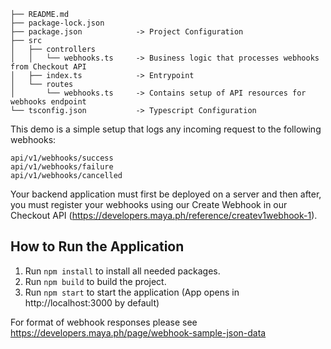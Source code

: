 ```
├── README.md
├── package-lock.json
├── package.json            -> Project Configuration
├── src
│   ├── controllers
│   │   └── webhooks.ts     -> Business logic that processes webhooks from Checkout API
│   ├── index.ts            -> Entrypoint
│   └── routes
│       └── webhooks.ts     -> Contains setup of API resources for webhooks endpoint
└── tsconfig.json           -> Typescript Configuration
```

This demo is a simple setup that logs any incoming request to the following webhooks:

    api/v1/webhooks/success
    api/v1/webhooks/failure
    api/v1/webhooks/cancelled

Your backend application must first be deployed on a server and then after, you must register your webhooks using our Create Webhook in our Checkout API (https://developers.maya.ph/reference/createv1webhook-1).

## How to Run the Application
1. Run `npm install` to install all needed packages.
2. Run `npm build` to build the project.
3. Run `npm start` to start the application (App opens in http://localhost:3000 by default)

For format of webhook responses please see https://developers.maya.ph/page/webhook-sample-json-data